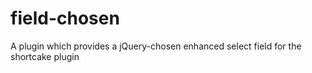 # field-chosen
A plugin which provides a jQuery-chosen enhanced select field for the shortcake plugin
